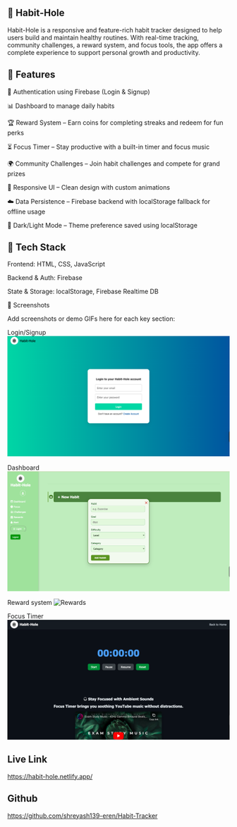 ## 🌱 Habit-Hole

Habit-Hole is a responsive and feature-rich habit tracker designed to help users build and maintain healthy routines. With real-time tracking, community challenges, a reward system, and focus tools, the app offers a complete experience to support personal growth and productivity.

## 📌 Features

🔐 Authentication using Firebase (Login & Signup)

📊 Dashboard to manage daily habits

🏆 Reward System – Earn coins for completing streaks and redeem for fun perks

⏳ Focus Timer – Stay productive with a built-in timer and focus music

🌍 Community Challenges – Join habit challenges and compete for grand prizes

🎨 Responsive UI – Clean design with custom animations

☁️ Data Persistence – Firebase backend with localStorage fallback for offline usage

🌙 Dark/Light Mode – Theme preference saved using localStorage


## 🚀 Tech Stack

Frontend: HTML, CSS, JavaScript

Backend & Auth: Firebase

State & Storage: localStorage, Firebase Realtime DB

📸 Screenshots

Add screenshots or demo GIFs here for each key section:

Login/Signup
![Login Page](./src/assets/login.png)

Dashboard
![Dashboard](./src/assets/addingHabbit.png)


Reward system
![Rewards](./src/assets/arewards.png)


Focus Timer
![Focus Timer](./src/assets/focusTimer.png)

## Live Link
https://habit-hole.netlify.app/ 

## Github
https://github.com/shreyash139-eren/Habit-Tracker
